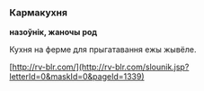 ### Кармакухня
**назоўнік, жаночы род**

Кухня на ферме для прыгатавання ежы жывёле.

<a rel="author">[http://rv-blr.com/](http://rv-blr.com/slounik.jsp?letterId=0&maskId=0&pageId=1339)</a>
